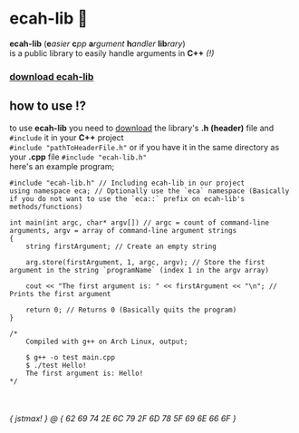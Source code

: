 # ecah-lib 💊
**ecah-lib** (**e***asier* **c***pp* **a***rgument* **h***andler* **lib***rary*) \
is a public library to easily handle arguments in **C++** *(!)*

### [download ecah-lib](https://github.com/jstmaxlol/ecah-lib/blob/main/ecah-lib.h)

## how to use ⁉️
to use **ecah-lib** you need to [download](https://github.com/jstmaxlol/ecah-lib/blob/main/ecah-lib.h) the library's **.h (header)** file and `#include` it in your **C++** project \
`#include "pathToHeaderFile.h"` or if you have it in the same directory as your **.cpp** file `#include "ecah-lib.h"` \
here's an example program;
```
#include "ecah-lib.h" // Including ecah-lib in our project
using namespace eca; // Optionally use the `eca` namespace (Basically if you do not want to use the `eca::` prefix on ecah-lib's methods/functions)

int main(int argc, char* argv[]) // argc = count of command-line arguments, argv = array of command-line argument strings
{
	string firstArgument; // Create an empty string

	arg.store(firstArgument, 1, argc, argv); // Store the first argument in the string `programName` (index 1 in the argv array)

	cout << "The first argument is: " << firstArgument << "\n"; // Prints the first argument

	return 0; // Returns 0 (Basically quits the program)
}

/* 
	Compiled with g++ on Arch Linux, output;
	
	$ g++ -o test main.cpp
	$ ./test Hello!
	The first argument is: Hello!
*/
```


&nbsp;
###### { jstmax! } @ { 62 69 74 2E 6C 79 2F 6D 78 5F 69 6E 66 6F }
